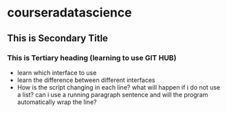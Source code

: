 # courseradatascience
## This is Secondary Title 
### This is Tertiary heading (learning to use GIT HUB)
* learn which interface to use
* learn the difference between different interfaces
* How is the script changing in each line?
what will happen if i do not use a list?
can i use a running paragraph sentence and will the program automatically wrap the line?
